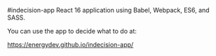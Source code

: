 #indecision-app
React 16 application using Babel, Webpack, ES6, and SASS.

You can use the app to decide what to do at:

https://energydev.github.io/indecision-app/

